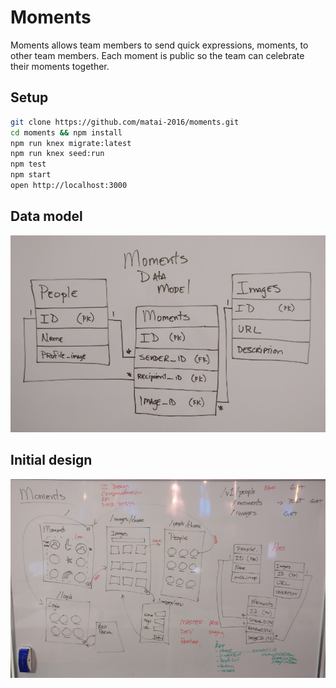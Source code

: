 # Moments

Moments allows team members to send quick expressions, moments, to other team members. Each moment is public so the team can celebrate their moments together.


## Setup

```sh
git clone https://github.com/matai-2016/moments.git
cd moments && npm install
npm run knex migrate:latest
npm run knex seed:run
npm test
npm start
open http://localhost:3000
```

## Data model

![Data model of Moments](./data-model.jpg)


## Initial design

![Initial design](./initial-design.jpg)

